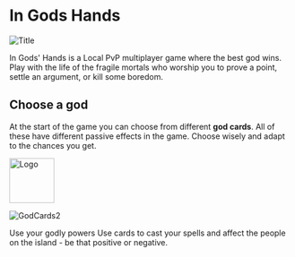 # In Gods Hands

![Title](https://user-images.githubusercontent.com/31854308/219776035-36e5d38c-53eb-4dd0-9c90-16e2fd858c2e.png)

In Gods' Hands is a  Local PvP multiplayer game where the best god wins. Play with the life of the fragile mortals who worship you to prove a point, settle an argument, or kill some boredom.

<h2> Choose a god </h2>


At the start of the game you can choose from different <b>god cards</b>. All of these have different passive effects in the game. Choose wisely and adapt to the chances you get.

<img src="https://user-images.githubusercontent.com/31854308/219780446-1923f065-4364-49fc-9fec-3a77ccc7a900.png" alt="Logo" width="80" height="80">

![GodCards2](https://user-images.githubusercontent.com/31854308/219777796-4439fabd-7b7e-4e9c-996b-e5a4c9dae244.png)

Use your godly powers
Use cards to cast your spells and affect the people on the island -  be that positive or negative.

